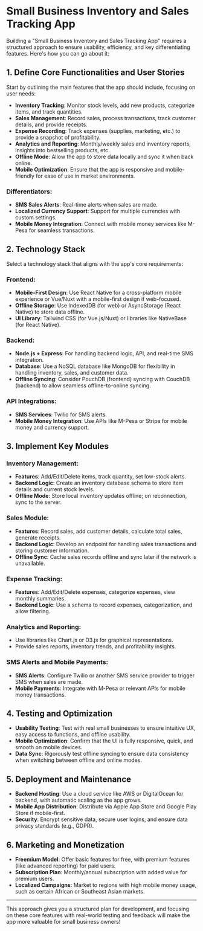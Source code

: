 # Small Business Inventory and Sales Tracking App

Building a "Small Business Inventory and Sales Tracking App" requires a structured approach to ensure usability, efficiency, and key differentiating features. Here's how you can go about it:

## 1. Define Core Functionalities and User Stories

Start by outlining the main features that the app should include, focusing on user needs:

- **Inventory Tracking**: Monitor stock levels, add new products, categorize items, and track quantities.
- **Sales Management**: Record sales, process transactions, track customer details, and provide receipts.
- **Expense Recording**: Track expenses (supplies, marketing, etc.) to provide a snapshot of profitability.
- **Analytics and Reporting**: Monthly/weekly sales and inventory reports, insights into bestselling products, etc.
- **Offline Mode**: Allow the app to store data locally and sync it when back online.
- **Mobile Optimization**: Ensure that the app is responsive and mobile-friendly for ease of use in market environments.

### Differentiators:
- **SMS Sales Alerts**: Real-time alerts when sales are made.
- **Localized Currency Support**: Support for multiple currencies with custom settings.
- **Mobile Money Integration**: Connect with mobile money services like M-Pesa for seamless transactions.

## 2. Technology Stack

Select a technology stack that aligns with the app's core requirements:

### Frontend:
- **Mobile-First Design**: Use React Native for a cross-platform mobile experience or Vue/Nuxt with a mobile-first design if web-focused.
- **Offline Storage**: Use IndexedDB (for web) or AsyncStorage (React Native) to store data offline.
- **UI Library**: Tailwind CSS (for Vue.js/Nuxt) or libraries like NativeBase (for React Native).

### Backend:
- **Node.js + Express**: For handling backend logic, API, and real-time SMS integration.
- **Database**: Use a NoSQL database like MongoDB for flexibility in handling inventory, sales, and customer data.
- **Offline Syncing**: Consider PouchDB (frontend) syncing with CouchDB (backend) to allow seamless offline-to-online syncing.

### API Integrations:
- **SMS Services**: Twilio for SMS alerts.
- **Mobile Money Integration**: Use APIs like M-Pesa or Stripe for mobile money and currency support.

## 3. Implement Key Modules

### Inventory Management:
- **Features**: Add/Edit/Delete items, track quantity, set low-stock alerts.
- **Backend Logic**: Create an inventory database schema to store item details and current stock levels.
- **Offline Mode**: Store local inventory updates offline; on reconnection, sync to the server.

### Sales Module:
- **Features**: Record sales, add customer details, calculate total sales, generate receipts.
- **Backend Logic**: Develop an endpoint for handling sales transactions and storing customer information.
- **Offline Sync**: Cache sales records offline and sync later if the network is unavailable.

### Expense Tracking:
- **Features**: Add/Edit/Delete expenses, categorize expenses, view monthly summaries.
- **Backend Logic**: Use a schema to record expenses, categorization, and allow filtering.

### Analytics and Reporting:
- Use libraries like Chart.js or D3.js for graphical representations.
- Provide sales reports, inventory trends, and profitability insights.

### SMS Alerts and Mobile Payments:
- **SMS Alerts**: Configure Twilio or another SMS service provider to trigger SMS when sales are made.
- **Mobile Payments**: Integrate with M-Pesa or relevant APIs for mobile money transactions.

## 4. Testing and Optimization

- **Usability Testing**: Test with real small businesses to ensure intuitive UX, easy access to functions, and offline usability.
- **Mobile Optimization**: Confirm that the UI is fully responsive, quick, and smooth on mobile devices.
- **Data Sync**: Rigorously test offline syncing to ensure data consistency when switching between offline and online modes.

## 5. Deployment and Maintenance

- **Backend Hosting**: Use a cloud service like AWS or DigitalOcean for backend, with automatic scaling as the app grows.
- **Mobile App Distribution**: Distribute via Apple App Store and Google Play Store if mobile-first.
- **Security**: Encrypt sensitive data, secure user logins, and ensure data privacy standards (e.g., GDPR).

## 6. Marketing and Monetization

- **Freemium Model**: Offer basic features for free, with premium features (like advanced reporting) for paid users.
- **Subscription Plan**: Monthly/annual subscription with added value for premium users.
- **Localized Campaigns**: Market to regions with high mobile money usage, such as certain African or Southeast Asian markets.

---

This approach gives you a structured plan for development, and focusing on these core features with real-world testing and feedback will make the app more valuable for small business owners!
